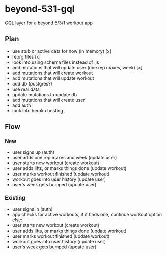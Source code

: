 # beyond-531-gql

GQL layer for a beyond 5/3/1 workout app

## Plan

- use stub or active data for now (in memory) [x]
- reorg files [x]
- look into using schema files instead of .js
- add mutations that will update user (one rep maxes, week) [x]
- add mutations that will create workout
- add mutations that will update workout
- add db (postgres?)
- use real data
- update mutations to update db
- add mutations that will create user
- add auth
- look into heroku hosting

## Flow

### New

- user signs up (auth)
- user adds one rep maxes and week (update user)
- user starts new workout (create workout)
- user adds lifts, or marks things done (update workout)
- user marks workout finished (update workout)
- workout goes into user history (update user)
- user's week gets bumped (update user)

### Existing

- user signs in (auth)
- app checks for active workouts, if it finds one, continue workout option else:
- user starts new workout (create workout)
- user adds lifts, or marks things done (update workout)
- user marks workout finished (update workout)
- workout goes into user history (update user)
- user's week gets bumped (update user)
